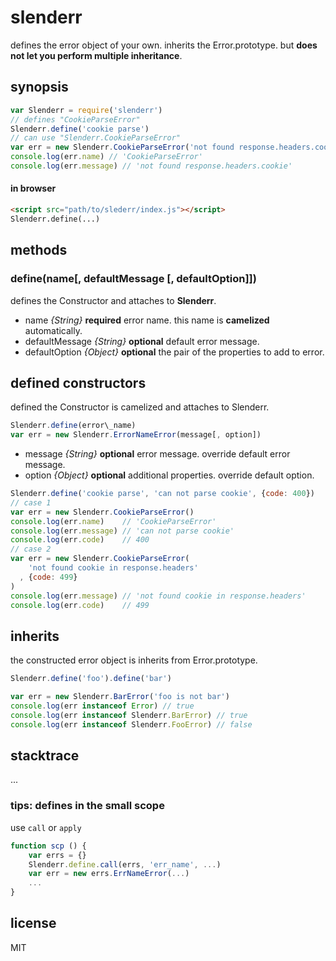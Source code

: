 # slenderr

defines the error object of your own.
inherits the Error.prototype. but __does not let you perform multiple inheritance__.

## synopsis

```js
var Slenderr = require('slenderr')
// defines "CookieParseError"
Slenderr.define('cookie parse')
// can use "Slenderr.CookieParseError"
var err = new Slenderr.CookieParseError('not found response.headers.cookie')
console.log(err.name) // 'CookieParseError'
console.log(err.message) // 'not found response.headers.cookie'
```

#### in browser

```html
<script src="path/to/slederr/index.js"></script>
Slenderr.define(...)
```

## methods

### define(name[, defaultMessage [, defaultOption]])

defines the Constructor and attaches to __Slenderr__.

* name           *{String}* __required__ error name. this name is __camelized__ automatically.
* defaultMessage *{String}* __optional__ default error message.
* defaultOption  *{Object}* __optional__ the pair of the properties to add to error.


## defined constructors

defined the Constructor is camelized and attaches to Slenderr.

```js
Slenderr.define(error\_name)
var err = new Slenderr.ErrorNameError(message[, option])
```

* message *{String}* __optional__ error message. override default error message.
* option  *{Object}* __optional__ additional properties. override default option.

```js
Slenderr.define('cookie parse', 'can not parse cookie', {code: 400})
// case 1
var err = new Slenderr.CookieParseError()
console.log(err.name)    // 'CookieParseError'
console.log(err.message) // 'can not parse cookie'
console.log(err.code)    // 400
// case 2
var err = new Slenderr.CookieParseError(
    'not found cookie in response.headers'
  , {code: 499}
)
console.log(err.message) // 'not found cookie in response.headers'
console.log(err.code)    // 499
```


## inherits

the constructed error object is inherits from Error.prototype.

```js
Slenderr.define('foo').define('bar')

var err = new Slenderr.BarError('foo is not bar')
console.log(err instanceof Error) // true
console.log(err instanceof Slenderr.BarError) // true
console.log(err instanceof Slenderr.FooError) // false
```


## stacktrace

...


### tips: defines in the small scope

use `call` or `apply`

```js
function scp () {
    var errs = {}
    Slenderr.define.call(errs, 'err_name', ...)
    var err = new errs.ErrNameError(...)
    ...
}
```

## license

MIT
